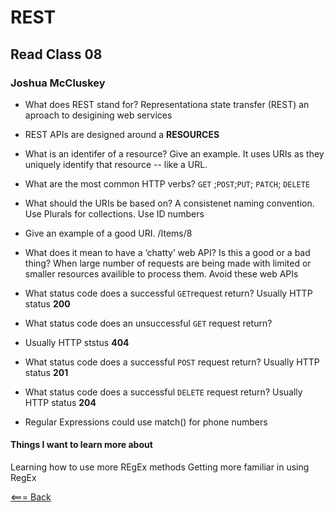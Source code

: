 # REST

## Read Class 08

### Joshua McCluskey

- What does REST stand for?
  Representationa state transfer (REST) an aproach to desigining web services
  
- REST APIs are designed around a **RESOURCES**

- What is an identifer of a resource? Give an example.
It uses URIs as they uniquely identify that resource -- like a URL.

- What are the most common HTTP verbs?
  `GET` ;`POST`;`PUT`; `PATCH`; `DELETE`

- What should the URIs be based on?
  A consistenet naming convention. Use Plurals for collections. Use ID numbers

- Give an example of a good URI.
  /Items/8

- What does it mean to have a ‘chatty’ web API? Is this a good or a bad thing?
  When large number of requests are being made with limited or smaller resources availible to process them. Avoid these web APIs

- What status code does a successful `GET`request return?
  Usually HTTP status **200**

- What status code does an unsuccessful `GET` request return?
- Usually  HTTP ststus **404**
  
- What status code does a successful `POST` request return?
  Usually HTTP status **201**
  
- What status code does a successful `DELETE` request return?
  Usually HTTP status **204**

- Regular Expressions could use match() for phone numbers
  
#### Things I want to learn more about

Learning how to use more REgEx methods
Getting more familiar in using RegEx

[<=== Back](../README.md)
